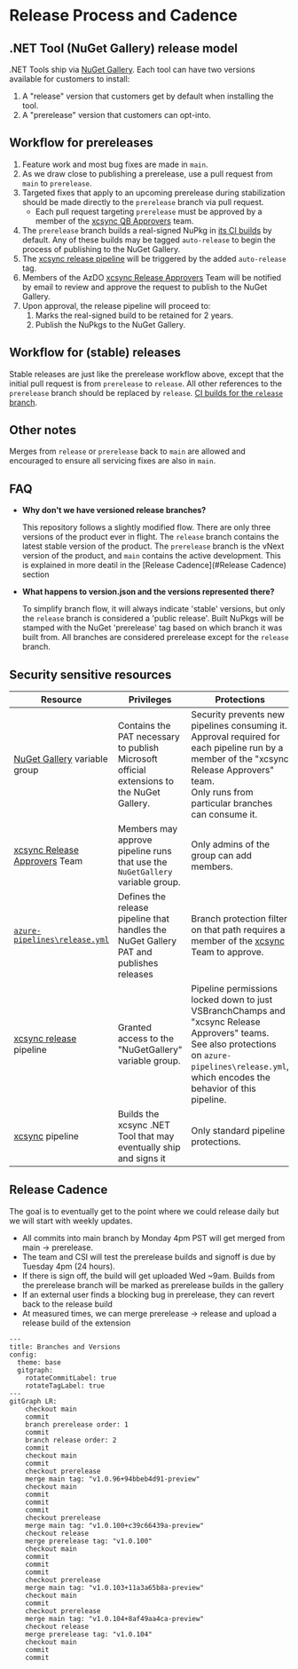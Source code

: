 # Release Process and Cadence

## .NET Tool (NuGet Gallery) release model

.NET Tools ship via [NuGet Gallery](https://gallery.nuget.org).
Each tool can have two versions available for customers to install: 
1. A "release" version that customers get by default when installing the tool.
1. A "prerelease" version that customers can opt-into.

## Workflow for prereleases
1. Feature work and most bug fixes are made in `main`.
1. As we draw close to publishing a prerelease, use a pull request from `main` to `prerelease`.
1. Targeted fixes that apply to an upcoming prerelease during stabilization should be made directly to the `prerelease` branch via pull request.
   * Each pull request targeting `prerelease` must be approved by a member of the [xcsync QB Approvers](https://dev.azure.com/devdiv/DevDiv/_settings/teams?subjectDescriptor=vssgp.Uy0xLTktMTU1MTM3NDI0NS0yNDI4ODg1NzcxLTE2NTQ2NjkxMzItMjk2ODk0OTYzNS00MTM1MDg1NTUwLTEtMjczMTg4OTY5LTQ3NzYxMjg2OS0yMjc1ODE1NzQwLTE3NDg2NTY0MDA) team.
1. The `prerelease` branch builds a real-signed NuPkg in [its CI builds](https://dev.azure.com/dnceng/internal/_build?definitionId=1399&branchFilter=261083) by default. Any of these builds may be tagged `auto-release` to begin the process of publishing to the NuGet Gallery.
1. The [xcsync release pipeline](https://dev.azure.com/dnceng/internal/_build?definitionId=1399) will be triggered by the added `auto-release` tag.
1. Members of the AzDO [xcsync Release Approvers](https://dev.azure.com/devdiv/DevDiv/_settings/teams?subjectDescriptor=vssgp.Uy0xLTktMTU1MTM3NDI0NS0yNDI4ODg1NzcxLTE2NTQ2NjkxMzItMjk2ODk0OTYzNS00MTM1MDg1NTUwLTEtMTIxODc3NDExMC0zMjIxODMwLTIyNTQyOTc4NTYtMzg0MDUwNTY5) Team will be notified by email to review and approve the request to publish to the NuGet Gallery.
1. Upon approval, the release pipeline will proceed to:
   1. Marks the real-signed build to be retained for 2 years.
   1. Publish the NuPkgs to the NuGet Gallery.

## Workflow for (stable) releases

Stable releases are just like the prerelease workflow above, except that the initial pull request is from `prerelease` to `release`.
All other references to the `prerelease` branch should be replaced by `release`.
[CI builds for the `release` branch](https://dev.azure.com/devdiv/DevDiv/_build?definitionId=17523&branchFilter=585079).

## Other notes

Merges from `release` or `prerelease` back to `main` are allowed and encouraged to ensure all servicing fixes are also in `main`.

## FAQ

* **Why don't we have versioned release branches?**
  
  This repository follows a slightly modified flow. There are only three versions of the product ever in flight. The `release` branch contains the latest stable version of the product. The `prerelease` branch is the vNext version of the product, and `main` contains the active development. This is explained in more deatil in the [Release Cadence](#Release Cadence) section

* **What happens to version.json and the versions represented there?**

  To simplify branch flow, it will always indicate 'stable' versions, but only the `release` branch is considered a 'public release'. Built NuPkgs will be stamped with the NuGet 'prerelease' tag based on which branch it was built from. All branches are considered prerelease except for the `release` branch.

## Security sensitive resources

Resource | Privileges | Protections
--|--|--
[NuGet Gallery](https://dev.azure.com/devdiv/DevDiv/_library?itemType=VariableGroups&view=VariableGroupView&variableGroupId=481&path=NuGetGallery) variable group | Contains the PAT necessary to publish Microsoft official extensions to the NuGet Gallery. | Security prevents new pipelines consuming it.<br/>Approval required for each pipeline run by a member of the "xcsync Release Approvers" team.<br/>Only runs from particular branches can consume it.
[xcsync Release Approvers](https://dev.azure.com/devdiv/DevDiv/_settings/teams?subjectDescriptor=vssgp.Uy0xLTktMTU1MTM3NDI0NS0yNDI4ODg1NzcxLTE2NTQ2NjkxMzItMjk2ODk0OTYzNS00MTM1MDg1NTUwLTEtMTIxODc3NDExMC0zMjIxODMwLTIyNTQyOTc4NTYtMzg0MDUwNTY5) Team | Members may approve pipeline runs that use the `NuGetGallery` variable group. | Only admins of the group can add members.
[`azure-pipelines\release.yml`](https://dev.azure.com/devdiv/DevDiv/_git/vs-green?path=/azure-pipelines/release.yml) | Defines the release pipeline that handles the NuGet Gallery PAT and publishes releases | Branch protection filter on that path requires a member of the [xcsync](https://dev.azure.com/devdiv/DevDiv/_settings/teams?subjectDescriptor=vssgp.Uy0xLTktMTU1MTM3NDI0NS0yNDI4ODg1NzcxLTE2NTQ2NjkxMzItMjk2ODk0OTYzNS00MTM1MDg1NTUwLTEtMzk1MDI0MDM4Ny0xMjM2NDEzNzYyLTMwMjc0NTY4MjEtMzI5MDYxMzI4MA) Team to approve.
[xcsync release](https://dev.azure.com/devdiv/DevDiv/_build?definitionId=18323) pipeline | Granted access to the "NuGetGallery" variable group. | Pipeline permissions locked down to just VSBranchChamps and "xcsync Release Approvers" teams.<br/> See also protections on `azure-pipelines\release.yml`, which encodes the behavior of this pipeline.
[xcsync](https://dev.azure.com/devdiv/DevDiv/_build?definitionId=17523) pipeline | Builds the xcsync .NET Tool that may eventually ship and signs it | Only standard pipeline protections.

## Release Cadence
The goal is to eventually get to the point where we could release daily but we will start with weekly updates.

* All commits into main branch by Monday 4pm PST will get merged from main -> prerelease.
* The team and CSI will test the prerelease builds and signoff is due by Tuesday 4pm (24 hours).
* If there is sign off, the build will get uploaded Wed ~9am. Builds from the prerelease branch will be marked as prerelease builds in the gallery
* If an external user finds a blocking bug in prerelease, they can revert back to the release build
* At measured times, we can merge prerelease -> release and upload a release build of the extension

```mermaid
---
title: Branches and Versions
config:
  theme: base
  gitgraph:
    rotateCommitLabel: true
    rotateTagLabel: true
---
gitGraph LR:
	checkout main
	commit
	branch prerelease order: 1
	commit
	branch release order: 2
	commit
	checkout main
	commit
	checkout prerelease
	merge main tag: "v1.0.96+94bbeb4d91-preview"
	checkout main
	commit
	commit
	commit
	checkout prerelease
	merge main tag: "v1.0.100+c39c66439a-preview"
	checkout release
	merge prerelease tag: "v1.0.100"
	checkout main
	commit
	commit
	commit
	checkout prerelease
	merge main tag: "v1.0.103+11a3a65b8a-preview"
	checkout main
	commit
	checkout prerelease
	merge main tag: "v1.0.104+8af49aa4ca-preview"
	checkout release
	merge prerelease tag: "v1.0.104"
	checkout main
	commit
	commit
```